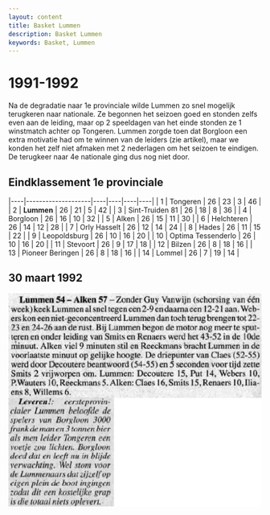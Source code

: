 ```yaml
---
layout: content
title: Basket Lummen
description: Basket Lummen
keywords: Basket, Lummen
---
```


# 1991-1992

Na de degradatie naar 1e provinciale wilde Lummen zo snel mogelijk terugkeren naar nationale. Ze begonnen het seizoen goed en stonden zelfs even aan de leiding, maar op 2 speeldagen van het einde stonden ze 1 winstmatch achter op Tongeren. Lummen zorgde toen dat Borgloon een extra motivatie had om te winnen van de leiders (zie artikel), maar we konden het zelf niet afmaken met 2 nederlagen om het seizoen te eindigen. De terugkeer naar 4e nationale ging dus nog niet door.

## Eindklassement 1e provinciale

|----|--------------------|----|----|----|----|
| 1  | Tongeren           | 26 | 23 | 3  | 46 |
| 2  | **Lummen**         | 26 | 21 | 5  | 42 |
| 3  | Sint-Truiden 81    | 26 | 18 | 8  | 36 |
| 4  | Borgloon           | 26 | 16 | 10 | 32 |
| 5  | Alken              | 26 | 15 | 11 | 30 |
| 6  | Helchteren         | 26 | 14 | 12 | 28 |
| 7  | Orly Hasselt       | 26 | 12 | 14 | 24 |
| 8  | Hades              | 26 | 11 | 15 | 22 |
| 9  | Leopoldsburg       | 26 | 10 | 16 | 20 |
| 10 | Optima Tessenderlo | 26 | 10 | 16 | 20 |
| 11 | Stevoort           | 26 | 9  | 17 | 18 |
| 12 | Bilzen             | 26 | 8  | 18 | 16 |
| 13 | Pioneer Beringen   | 26 | 8  | 18 | 16 |
| 14 | Lommel             | 26 | 7  | 19 | 14 |

## 30 maart 1992

![19920330](/club/geschiedenis/1991-1992/19920330.gif)